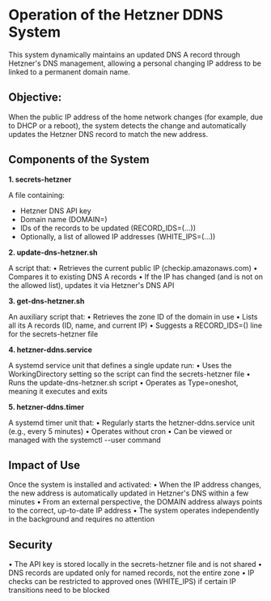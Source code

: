 # Operation of the Hetzner DDNS System

This system dynamically maintains an updated DNS A record through Hetzner's DNS management, allowing a personal changing IP address to be linked to a permanent domain name.

## Objective:

When the public IP address of the home network changes (for example, due to DHCP or a reboot), the system detects the change and automatically updates the Hetzner DNS record to match the new address.

## Components of the System

**1. secrets-hetzner**

A file containing:
* Hetzner DNS API key
* Domain name (DOMAIN=)
* IDs of the records to be updated (RECORD_IDS=(...))
* Optionally, a list of allowed IP addresses (WHITE_IPS=(...))

**2. update-dns-hetzner.sh**

A script that:
   • Retrieves the current public IP (checkip.amazonaws.com)
   • Compares it to existing DNS A records
   • If the IP has changed (and is not on the allowed list), updates it via Hetzner's DNS API

**3. get-dns-hetzner.sh**

An auxiliary script that:
   • Retrieves the zone ID of the domain in use
   • Lists all its A records (ID, name, and current IP)
   • Suggests a RECORD_IDS=() line for the secrets-hetzner file

**4. hetzner-ddns.service**

A systemd service unit that defines a single update run:
   • Uses the WorkingDirectory setting so the script can find the secrets-hetzner file
   • Runs the update-dns-hetzner.sh script
   • Operates as Type=oneshot, meaning it executes and exits

**5. hetzner-ddns.timer**

A systemd timer unit that:
   • Regularly starts the hetzner-ddns.service unit (e.g., every 5 minutes)
   • Operates without cron
   • Can be viewed or managed with the systemctl --user command

## Impact of Use

Once the system is installed and activated:
   • When the IP address changes, the new address is automatically updated in Hetzner's DNS within a few minutes
   • From an external perspective, the DOMAIN address always points to the correct, up-to-date IP address
   • The system operates independently in the background and requires no attention

## Security

   • The API key is stored locally in the secrets-hetzner file and is not shared
   • DNS records are updated only for named records, not the entire zone
   • IP checks can be restricted to approved ones (WHITE_IPS) if certain IP transitions need to be blocked

